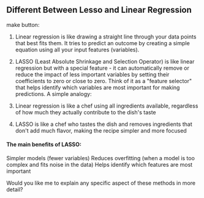 
## Different Between Lesso and Linear Regression

make button:


1. Linear regression is like drawing a straight line through your data points that best fits them. It tries to predict an outcome by creating a simple equation using all your input features (variables).
2. LASSO (Least Absolute Shrinkage and Selection Operator) is like linear regression but with a special feature - it can automatically remove or reduce the impact of less important variables by setting their coefficients to zero or close to zero. Think of it as a "feature selector" that helps identify which variables are most important for making predictions.
A simple analogy:

1. Linear regression is like a chef using all ingredients available, regardless of how much they actually contribute to the dish's taste
2. LASSO is like a chef who tastes the dish and removes ingredients that don't add much flavor, making the recipe simpler and more focused

#### The main benefits of LASSO:

Simpler models (fewer variables)
Reduces overfitting (when a model is too complex and fits noise in the data)
Helps identify which features are most important

Would you like me to explain any specific aspect of these methods in more detail?
